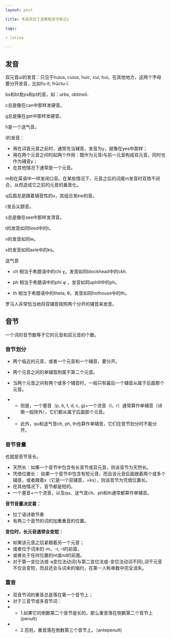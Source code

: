 ```yaml
---
layout: post

title: 韦洛克拉丁语教程读书笔记1

tags:

- latina

---
```


## 发音 ##

双元音ui的发音：只见于huius, cuius, huic, cui, hui。在其他地方，这两个字母要分开发音，比如fu-it, frūctu-ī.

bs和bt发ps和pt的音，如：urbs, obtineō.

c总是像在can中那样发硬音。

g总是像在get中那样发硬音。

h是一个送气音。

i的发音：
- 用在词首元音之前时，通常充当辅音，发音为y，就像在yes中那样；
- 用在两个元音之间时起两个作用：既作为元音i与前一元音构成双元音，同时也作为辅音y；
- 在其他情况下通常是一个元音。

m和在英语中一样发闭口音。在某些情况下，元音之后的词尾m发音时双唇不闭合，从而造成它之前的元音的鼻音化。

q后面总是跟着辅音性的u，其组合发*kw*的音。

r发舌尖颤音。

s总是像在see中那样发清音。

t的发音如同tired中的t。

v的发音如同w。

x的发音如同axle中的ks。

送气音
- ch  相当于希腊语中的chi χ，发音如同blockhead中的ckh.

- ph 相当于希腊语中的phi φ ，发音如同uphill中的ph。

- th 相当于希腊语中的theta, θ，发音如同hothouse中的th。

罗马人非常恰当地将双辅音按照两个分开的辅音来发音。

## 音节 ##
一个词的音节数等于它的元音和双元音的个数。

### 音节划分 ###
- 两个临近的元音，或者一个元音和一个辅音，要分开。

- 两个元音之间的单辅音附属于第二个元音。
- 当两个元音之间有两个或多个辅音时，一般只有最后一个辅音从属于后面那个元音。
- - 但是，一个塞音（p, b, t, d, c, g)+一个流音（l，r）通常算作单辅音（诗歌一般除外），它们都从属于后面那个元音。
- - 此外，qu和送气音ch, ph, th也算作单辅音，它们在音节划分时不能分开。

### 音节音量 ###
也就是音节音长。
- 天然长：如果一个音节中包含有长音节或双元音，则该音节为天然长。
- 凭借位置长： 如果一个音节中包含有短元音，而且该元音后面跟着两个或多个辅音，或者跟着x（它是一个双辅音，=ks），则该音节为凭借位置长。
- 在其他情况下，音节都是短的。
- 一个塞音+一个流音，以及qu、送气音ch、ph和th通常都算作单辅音。

**音节音量决定着：**
- 拉丁语诗歌节奏
- 有两三个音节的词的加重重音的位置。

**变位时，长元音通常会变短：** 
- 如果该元音之后紧跟着另一个元音；
- 或者位于词末的-m，-r, -t的前面，
- 或者处于任何位置的nt或nd的前面。
- 对于第一变位法或-a变位法动词(与第二变位法或-变位法动词不同),词干元音不仅会变短，而且还会与词末的缩约，在第一人称单数中完全消失。

### 重音 ###
- 双音节词的重音总是落在第一个音节上；
- 对于三音节或多音节词：
- - 1.如果它的倒数第二个音节是长的，那么重音落在倒数第二个音节上(penult)
- - 2.否则，重音落在倒数第三个音节上。（antepenult)

